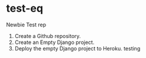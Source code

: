 # test-eq
Newbie Test rep

1. Create a Github repository.
2. Create an Empty Django project.
3. Deploy the empty Django project to Heroku.
testing

